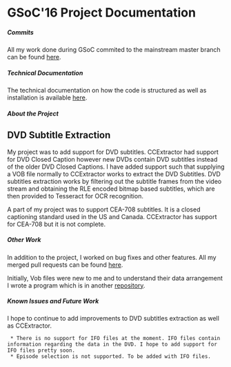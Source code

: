 # GSoC'16 Project Documentation

##### Commits

All my work done during GSoC commited to the mainstream master branch
can be found
[here](https://github.com/CCExtractor/ccextractor/commits/master?author=bigharshrag).

##### Technical Documentation

The technical documentation on how the code is structured as well as
installation is available [
here](http://www.ccextractor.org/doku.php?id=public/gsoc/dvd_subtitles_technical_documentation_gsoc_16).

##### About the Project

DVD Subtitle Extraction
-----------------------

My project was to add support for DVD subtitles. CCExtractor had support
for DVD Closed Caption however new DVDs contain DVD subtitles instead of
the older DVD Closed Captions. I have added support such that supplying
a VOB file normally to CCExtractor works to extract the DVD Subtitles.
DVD subtitles extraction works by filtering out the subtitle frames from
the video stream and obtaining the RLE encoded bitmap based subtitles,
which are then provided to Tesseract for OCR recognition.

A part of my project was to support CEA-708 subtitles. It is a closed
captioning standard used in the US and Canada. CCExtractor has support
for CEA-708 but it is not complete.

##### Other Work

In addition to the project, I worked on bug fixes and other features.
All my merged pull requests can be found
[here](https://github.com/CCExtractor/ccextractor/pulls?q=is%3Apr+author%3Abigharshrag+is%3Aclosed).

Initially, Vob files were new to me and to understand their data
arrangement I wrote a program which is in another
[repository](https://github.com/bigharshrag/DVDSub).

##### Known Issues and Future Work

I hope to continue to add improvements to DVD subtitles extraction as
well as CCExtractor.

` * There is no support for IFO files at the moment. IFO files contain information regarding the data in the DVD. I hope to add support for IFO files pretty soon.`\
` * Episode selection is not supported. To be added with IFO files.`
